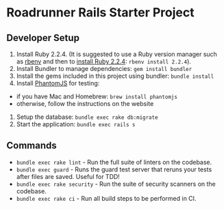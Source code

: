 # Roadrunner Rails Starter Project

## Developer Setup

1. Install Ruby 2.2.4. (It is suggested to use a Ruby version manager such as [rbenv](https://github.com/rbenv/rbenv#installation) and then to [install Ruby 2.2.4](https://github.com/rbenv/rbenv#installing-ruby-versions): `rbenv install 2.2.4`).
1. Install Bundler to manage dependencies: `gem install bundler`
1. Install the gems included in this project using bundler: `bundle install`
1. Install [PhantomJS](http://phantomjs.org/) for testing:
 - if you have Mac and Homebrew: `brew install phantomjs`
 - otherwise, follow the instructions on the website
1. Setup the database: `bundle exec rake db:migrate`
1. Start the application: `bundle exec rails s`

## Commands
- `bundle exec rake lint` - Run the full suite of linters on the codebase.
- `bundle exec guard` - Runs the guard test server that reruns your tests after files are saved. Useful for TDD!
- `bundle exec rake security` - Run the suite of security scanners on the codebase.
- `bundle exec rake ci` - Run all build steps to be performed in CI.
